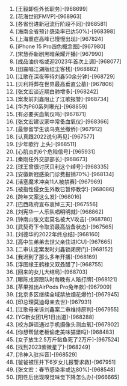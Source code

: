 
1. [王毅卸任外长职务]-[968699]
1. [花海世冠FMVP]-[968963]
1. [各省份进新冠流行阶段不同]-[968581]
1. [海南全省预计感染率已达50%]-[968398]
1. [上海重症高峰已慢慢出现]-[967824]
1. [iPhone 15 Pro四色概念图]-[967980]
1. [宋慧乔新剧黑暗荣耀开播]-[967990]
1. [成品油价格或迎2023年首次上调]-[968077]
1. [田震唱江湖版红尘客栈]-[968882]
1. [江歌在深夜等待刘鑫50余分钟]-[968729]
1. [贝利将葬在世界最高垂直公墓]-[967806]
1. [张文宏谈近期白肺增多]-[968242]
1. [案发前刘鑫阻止了江歌报警]-[968734]
1. [华为P60系列曝光]-[968859]
1. [有必要买血氧仪吗]-[967871]
1. [张文宏建议家中常备血氧仪]-[968366]
1. [最惨留学生谈乌克兰撤侨]-[967912]
1. [认真跟2022说句再见]-[967577]
1. [少年歌行 上头]-[968511]
1. [心肌炎的6个危险信号]-[965931]
1. [秦刚任外交部部长]-[968673]
1. [球王曾很讨厌贝利这个绰号]-[968335]
1. [安徽新冠感染门诊费报销70%]-[968134]
1. [活塞魔术冲突11人被禁赛]-[967969]
1. [被指性侵女生外教已暂停教学]-[968086]
1. [跨年文案这么发]-[968016]
1. [巴西政府宣布哀悼三天]-[967556]
1. [刘宪华一人乐队唱明明就]-[968862]
1. [钟南山张文宏莫名被大V攻击]-[968780]
1. [武契奇下令取消最高战备状态]-[967565]
1. [刘德华的2022年终总结]-[968160]
1. [高中生弟弟去世父亲住进ICU]-[967665]
1. [二审认定案发时刘鑫锁闭房门]-[968152]
1. [我迟到了那么多年开播]-[968169]
1. [浮图缘王鹤棣又双叒醋了]-[968755]
1. [回来的女儿大结局]-[968703]
1. [曝陈戌源跟队时每晚有人陪打牌]-[968121]
1. [苹果推出AirPods Pro兔年款]-[967909]
1. [北京多区继续全域禁放烟花爆竹]-[967945]
1. [印总理莫迪母亲去世]-[967931]
1. [江歌母亲诉刘鑫案二审维持原判]-[967955]
1. [YG新女团1月1日出道]-[968288]
1. [校方辟谣通过手机摄像头测血氧]-[967902]
1. [你想帮鼠老板偷走美味猫堡吗]-[968483]
1. [女子放生2.5万斤鲇鱼死了2万斤]-[967524]
1. [找到2023紫微星了]-[968249]
1. [冷神入驻抖音]-[968529]
1. [爸爸被压井下6岁女儿报警求救]-[967951]
1. [张文宏：春节感染率或达80%]-[968548]
1. [阳性后出现嗅觉味觉下降怎么办]-[966665]